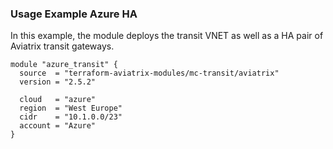 ### Usage Example Azure HA

In this example, the module deploys the transit VNET as well as a HA pair of Aviatrix transit gateways.

```hcl
module "azure_transit" {
  source  = "terraform-aviatrix-modules/mc-transit/aviatrix"
  version = "2.5.2"

  cloud   = "azure"
  region  = "West Europe"
  cidr    = "10.1.0.0/23"
  account = "Azure"
}
```